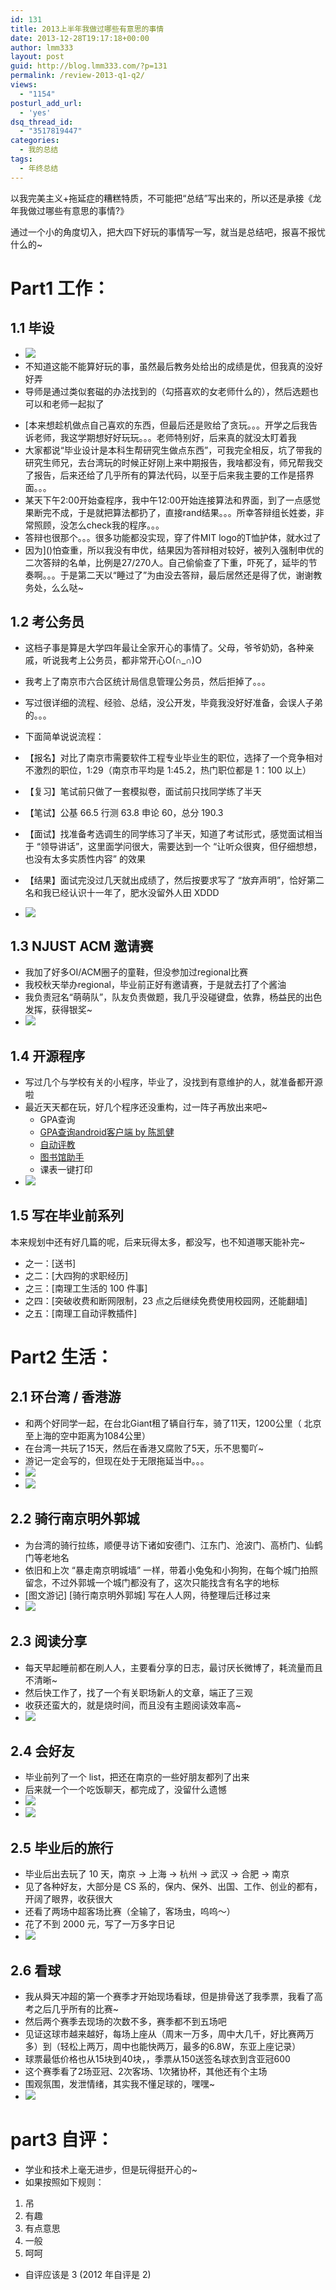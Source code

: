 ```yaml
---
id: 131
title: 2013上半年我做过哪些有意思的事情
date: 2013-12-28T19:17:18+00:00
author: lmm333
layout: post
guid: http://blog.lmm333.com/?p=131
permalink: /review-2013-q1-q2/
views:
  - "1154"
posturl_add_url:
  - 'yes'
dsq_thread_id:
  - "3517819447"
categories:
  - 我的总结
tags:
  - 年终总结
---
```

以我完美主义+拖延症的糟糕特质，不可能把“总结”写出来的，所以还是承接《龙年我做过哪些有意思的事情?》

通过一个小的角度切入，把大四下好玩的事情写一写，就当是总结吧，报喜不报忧什么的~

# Part1 工作：
## 1.1 毕设
* ![](../images/2013-12-28-2013q1q2/2013-12-28-2013q1q2_01.jpg)
* 不知道这能不能算好玩的事，虽然最后教务处给出的成绩是优，但我真的没好好弄
* 导师是通过类似套磁的办法找到的（勾搭喜欢的女老师什么的），然后选题也可以和老师一起拟了

<!--more-->
* [本来想趁机做点自己喜欢的东西，但最后还是败给了贪玩。。。开学之后我告诉老师，我这学期想好好玩玩。。。老师特别好，后来真的就没太盯着我
* 大家都说“毕业设计是本科生帮研究生做点东西”，可我完全相反，坑了带我的研究生师兄，去台湾玩的时候正好刚上来中期报告，我啥都没有，师兄帮我交了报告，后来还给了几乎所有的算法代码，以至于后来我主要的工作是搭界面。。。
* 某天下午2:00开始查程序，我中午12:00开始连接算法和界面，到了一点感觉果断完不成，于是就把算法都扔了，直接rand结果。。。所幸答辩组长姓娄，非常照顾，没怎么check我的程序。。。
* 答辩也很那个。。。很多功能都没实现，穿了件MIT logo的T恤护体，就水过了
* 因为]()怕查重，所以我没有申优，结果因为答辩相对较好，被列入强制申优的二次答辩的名单，比例是27/270人。自己偷偷查了下重，吓死了，延毕的节奏啊。。。于是第二天以“睡过了”为由没去答辩，最后居然还是得了优，谢谢教务处，么么哒~
    
## 1.2 考公务员

* 这档子事是算是大学四年最让全家开心的事情了。父母，爷爷奶奶，各种亲戚，听说我考上公务员，都非常开心O(∩_∩)O
* 我考上了南京市六合区统计局信息管理公务员，然后拒掉了。。。
* 写过很详细的流程、经验、总结，没公开发，毕竟我没好好准备，会误人子弟的。。。


* 下面简单说说流程：
* 【报名】对比了南京市需要软件工程专业毕业生的职位，选择了一个竞争相对不激烈的职位，1:29（南京市平均是 1:45.2，热门职位都是 1：100 以上）
* 【复习】笔试前只做了一套模拟卷，面试前只找同学练了半天
* 【笔试】公基 66.5 行测 63.8 申论 60，总分 190.3
* 【面试】找准备考选调生的同学练习了半天，知道了考试形式，感觉面试相当于 “领导讲话”，这里面学问很大，需要达到一个 “让听众很爽，但仔细想想，也没有太多实质性内容” 的效果
* 【结果】面试完没过几天就出成绩了，然后按要求写了 “放弃声明”，恰好第二名和我已经认识十一年了，肥水没留外人田 XDDD
* ![](../images/2013-12-28-2013q1q2/2013-12-28-2013q1q2_02.jpg)

## 1.3 NJUST ACM 邀请赛

* 我加了好多OI/ACM圈子的童鞋，但没参加过regional比赛
* 我校秋天举办regional，毕业前正好有邀请赛，于是就去打了个酱油
* 我负责冠名“萌萌队”，队友负责做题，我几乎没碰键盘，依靠，杨益民的出色发挥，获得银奖~
* ![](../images/2013-12-28-2013q1q2/2013-12-28-2013q1q2_03.jpg)

## 1.4 开源程序

* 写过几个与学校有关的小程序，毕业了，没找到有意维护的人，就准备都开源啦
* 最近天天都在玩，好几个程序还没重构，过一阵子再放出来吧~
     * GPA查询
     * [GPA查询android客户端 by 陈凯健](https://github.com/ckj375/Njust-StudentHelper)
     * [自动评教](https://github.com/lmmsoft/njust-teacher-evaluation-assistant-chrome-plugin)
     * [图书馆助手](https://github.com/lmmsoft/njust-library-chrome-plugin)
     * 课表一键打印
* ![](../images/2013-12-28-2013q1q2/2013-12-28-2013q1q2_04.jpg)

## 1.5 写在毕业前系列
本来规划中还有好几篇的呢，后来玩得太多，都没写，也不知道哪天能补完~

- 之一：[送书]
- 之二：[大四狗的求职经历]
- 之三：[南理工生活的 100 件事]
- 之四：[突破收费和断网限制，23 点之后继续免费使用校园网，还能翻墙]
- 之五：[南理工自动评教插件]

# Part2 生活：
## 2.1 环台湾 / 香港游

* 和两个好同学一起，在台北Giant租了辆自行车，骑了11天，1200公里（ 北京至上海的空中距离为1084公里）
* 在台湾一共玩了15天，然后在香港又腐败了5天，乐不思蜀吖~
* 游记一定会写的，但现在处于无限拖延当中。。。
* ![](../images/2013-12-28-2013q1q2/2013-12-28-2013q1q2_05.jpg)
* ![](../images/2013-12-28-2013q1q2/2013-12-28-2013q1q2_06.jpg)

## 2.2 骑行南京明外郭城
- 为台湾的骑行拉练，顺便寻访下诸如安德门、江东门、沧波门、高桥门、仙鹤门等老地名
- 依旧和上次 “暴走南京明城墙” 一样，带着小兔兔和小狗狗，在每个城门拍照留念，不过外郭城一个城门都没有了，这次只能找含有名字的地标
- [图文游记] [骑行南京明外郭城] 写在人人网，待整理后迁移过来
- ![](../images/2013-12-28-2013q1q2/2013-12-28-2013q1q2_07.jpg)

## 2.3 阅读分享

* 每天早起睡前都在刷人人，主要看分享的日志，最讨厌长微博了，耗流量而且不清晰~
* 然后快工作了，找了一个有关职场新人的文章，端正了三观
* 收获还蛮大的，就是烧时间，而且没有主题阅读效率高~
* ![](../images/2013-12-28-2013q1q2/2013-12-28-2013q1q2_08.jpg)

## 2.4 会好友

* 毕业前列了一个 list，把还在南京的一些好朋友都列了出来
* 后来就一个一个吃饭聊天，都完成了，没留什么遗憾
* ![](../images/2013-12-28-2013q1q2/2013-12-28-2013q1q2_09.jpg)
* ![](../images/2013-12-28-2013q1q2/2013-12-28-2013q1q2_10.jpg)

## 2.5 毕业后的旅行

* 毕业后出去玩了 10 天，南京 -> 上海 -> 杭州 -> 武汉 -> 合肥 -> 南京
* 见了各种好友，大部分是 CS 系的，保内、保外、出国、工作、创业的都有，开阔了眼界，收获很大
* 还看了两场中超客场比赛（全输了，客场虫，呜呜～）
* 花了不到 2000 元，写了一万多字日记
* ![](../images/2013-12-28-2013q1q2/2013-12-28-2013q1q2_11.jpg)

## 2.6 看球

* 我从舜天冲超的第一个赛季才开始现场看球，但是排骨送了我季票，我看了高考之后几乎所有的比赛~
* 然后两个赛季去现场的次数不多，赛季都不到五场吧
* 见证这球市越来越好，每场上座从（周末一万多，周中大几千，好比赛两万多）到（轻松上两万，周中也能快两万，最多的6.8W，东亚上座记录）
* 球票最低价格也从15块到40块，，季票从150送签名球衣到含亚冠600
* 这个赛季看了2场亚冠、2次客场、1次猪协杯，其他还有个主场
* 围观氛围，发泄情绪，其实我不懂足球的，嘿嘿~
* ![](../images/2013-12-28-2013q1q2/2013-12-28-2013q1q2_12.jpg)

# part3 自评：
- 学业和技术上毫无进步，但是玩得挺开心的~
- 如果按照如下规则：
1. 吊
1. 有趣
1. 有点意思
1. 一般
1. 呵呵
- 自评应该是 3 (2012 年自评是 2)